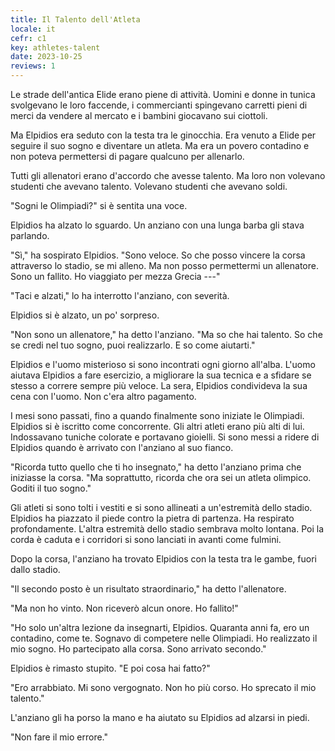 ```yaml
---
title: Il Talento dell'Atleta
locale: it
cefr: c1
key: athletes-talent
date: 2023-10-25
reviews: 1
---
```


Le strade dell'antica Elide erano piene di attività. Uomini e donne in tunica svolgevano le loro faccende, i commercianti spingevano carretti pieni di merci da vendere al mercato e i bambini giocavano sui ciottoli.

Ma Elpidios era seduto con la testa tra le ginocchia. Era venuto a Elide per seguire il suo sogno e diventare un atleta. Ma era un povero contadino e non poteva permettersi di pagare qualcuno per allenarlo.

Tutti gli allenatori erano d'accordo che avesse talento. Ma loro non volevano studenti che avevano talento. Volevano studenti che avevano soldi.

"Sogni le Olimpiadi?" si è sentita una voce.

Elpidios ha alzato lo sguardo. Un anziano con una lunga barba gli stava parlando.

"Sì," ha sospirato Elpidios. "Sono veloce. So che posso vincere la corsa attraverso lo stadio, se mi alleno. Ma non posso permettermi un allenatore. Sono un fallito. Ho viaggiato per mezza Grecia ---"

"Taci e alzati," lo ha interrotto l'anziano, con severità.

Elpidios si è alzato, un po' sorpreso.

"Non sono un allenatore," ha detto l'anziano. "Ma so che hai talento. So che se credi nel tuo sogno, puoi realizzarlo. E so come aiutarti."

Elpidios e l'uomo misterioso si sono incontrati ogni giorno all'alba. L'uomo aiutava Elpidios a fare esercizio, a migliorare la sua tecnica e a sfidare se stesso a correre sempre più veloce. La sera, Elpidios condivideva la sua cena con l'uomo. Non c'era altro pagamento.

I mesi sono passati, fino a quando finalmente sono iniziate le Olimpiadi. Elpidios si è iscritto come concorrente. Gli altri atleti erano più alti di lui. Indossavano tuniche colorate e portavano gioielli. Si sono messi a ridere di Elpidios quando è arrivato con l'anziano al suo fianco.

"Ricorda tutto quello che ti ho insegnato," ha detto l'anziano prima che iniziasse la corsa. "Ma soprattutto, ricorda che ora sei un atleta olimpico. Goditi il tuo sogno."

Gli atleti si sono tolti i vestiti e si sono allineati a un'estremità dello stadio. Elpidios ha piazzato il piede contro la pietra di partenza. Ha respirato profondamente. L'altra estremità dello stadio sembrava molto lontana. Poi la corda è caduta e i corridori si sono lanciati in avanti come fulmini.

Dopo la corsa, l'anziano ha trovato Elpidios con la testa tra le gambe, fuori dallo stadio.

"Il secondo posto è un risultato straordinario," ha detto l'allenatore.

"Ma non ho vinto. Non riceverò alcun onore. Ho fallito!"

"Ho solo un'altra lezione da insegnarti, Elpidios. Quaranta anni fa, ero un contadino, come te. Sognavo di competere nelle Olimpiadi. Ho realizzato il mio sogno. Ho partecipato alla corsa. Sono arrivato secondo."

Elpidios è rimasto stupito. "E poi cosa hai fatto?"

"Ero arrabbiato. Mi sono vergognato. Non ho più corso. Ho sprecato il mio talento."

L'anziano gli ha porso la mano e ha aiutato su Elpidios ad alzarsi in piedi.

"Non fare il mio errore."